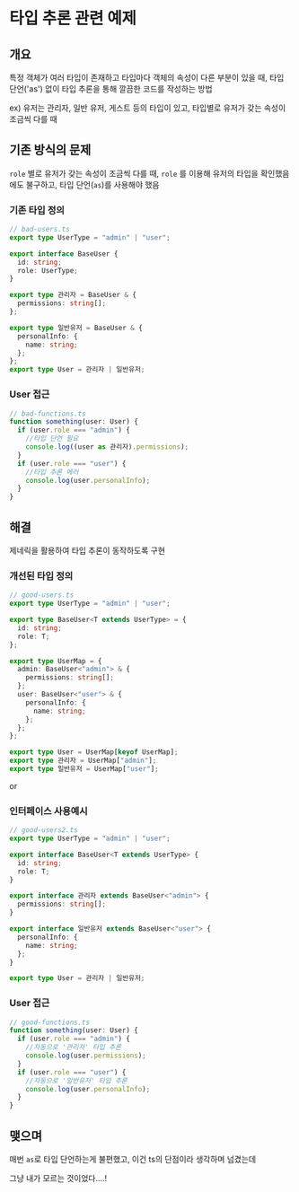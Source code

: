 # 타입 추론 관련 예제

## 개요

특정 객체가 여러 타입이 존재하고 타입마다 객체의 속성이 다른 부분이 있을 때, 타입 단언('as') 없이 타입 추론을 통해 깔끔한 코드를 작성하는 방법

ex) 유저는 관리자, 일반 유저, 게스트 등의 타입이 있고, 타입별로 유저가 갖는 속성이 조금씩 다를 때

## 기존 방식의 문제

`role` 별로 유저가 갖는 속성이 조금씩 다를 때, `role` 를 이용해 유저의 타입을 확인했음에도 불구하고, 타입 단언(`as`)를 사용해야 했음

### 기존 타입 정의

```typescript
// bad-users.ts
export type UserType = "admin" | "user";

export interface BaseUser {
  id: string;
  role: UserType;
}

export type 관리자 = BaseUser & {
  permissions: string[];
};

export type 일반유저 = BaseUser & {
  personalInfo: {
    name: string;
  };
};
export type User = 관리자 | 일반유저;
```

### User 접근

```typescript
// bad-functions.ts
function something(user: User) {
  if (user.role === "admin") {
    //타입 단언 필요
    console.log((user as 관리자).permissions);
  }
  if (user.role === "user") {
    //타입 추론 에러
    console.log(user.personalInfo);
  }
}
```

## 해결

제네릭을 활용하여 타입 추론이 동작하도록 구현

### 개선된 타입 정의

```typescript
// good-users.ts
export type UserType = "admin" | "user";

export type BaseUser<T extends UserType> = {
  id: string;
  role: T;
};

export type UserMap = {
  admin: BaseUser<"admin"> & {
    permissions: string[];
  };
  user: BaseUser<"user"> & {
    personalInfo: {
      name: string;
    };
  };
};

export type User = UserMap[keyof UserMap];
export type 관리자 = UserMap["admin"];
export type 일반유저 = UserMap["user"];
```

or

### 인터페이스 사용예시

```typescript
// good-users2.ts
export type UserType = "admin" | "user";

export interface BaseUser<T extends UserType> {
  id: string;
  role: T;
}

export interface 관리자 extends BaseUser<"admin"> {
  permissions: string[];
}

export interface 일반유저 extends BaseUser<"user"> {
  personalInfo: {
    name: string;
  };
}

export type User = 관리자 | 일반유저;
```

### User 접근

```typescript
// good-functions.ts
function something(user: User) {
  if (user.role === "admin") {
    //자동으로 '관리자' 타입 추론
    console.log(user.permissions);
  }
  if (user.role === "user") {
    //자동으로 '일반유저' 타입 추론
    console.log(user.personalInfo);
  }
}
```

## 맺으며

매번 `as`로 타입 단언하는게 불편했고, 이건 ts의 단점이라 생각하며 넘겼는데

그냥 내가 모르는 것이었다....!
